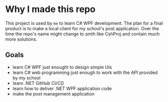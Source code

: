 # Why I made this repo

This project is used by `me` to learn C# WPF development. The plan for a final product is to make a local client for my school's post application. Over the time the repo's name might change to smth like CshProj and contain much more solutions.

## Goals

 - learn C# WPF just enought to design simple UIs
 - learn C# web programming just enough to work with the API provided by my school
 - learn .NET GitHub CI/CD
 - learn how to deliver .NET WPF application code
 - make the post management application
